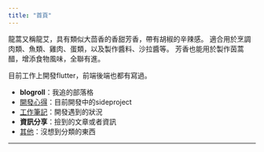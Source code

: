 ```yaml
---
title: "首頁"
---
```


龍蒿又稱龍艾，具有類似大茴香的香甜芳香，帶有胡椒的辛辣感。
適合用於烹調肉類、魚類、雞肉、蛋類，以及製作醬料、沙拉醬等。
芳香也能用於製作茵蒿醋，增添食物風味，全聯有進。

目前工作上開發flutter，前端後端也都有寫過。

- **blogroll**：我追的部落格
- [開發心得](/record/)：目前開發中的sideproject
- [工作筆記](/work-log/)：開發遇到的狀況
- **資訊分享**：撿到的文章或者資訊
- [其他](/other/)：沒想到分類的東西

---
